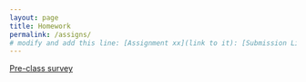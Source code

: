 ```yaml
---
layout: page
title: Homework
permalink: /assigns/
# modify and add this line: [Assignment xx](link to it): [Submission Link](link)
---
```

[Pre-class survey](https://docs.google.com/forms/d/e/1FAIpQLScO4dfa7wei1x2vP9cMQcUm6EpaHUsm4f3V-p-GzzrQgEBzhg/viewform?usp=sf_link)

<!--
1. [Homework 0](/homework/hw0.md)
2. [Homework 1](/homework/hw1.md)
3. [Homework 2](/homework/hw2.md)
4. [Homework 3](/homework/hw3.md)
6. [Project Proposals](/homework/projectproposal.md)
5. [Homework 4](/homework/hw4.md) 
7. [Homework 5](/homework/hw5.md)

--!>
